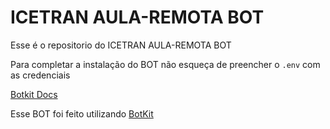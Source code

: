 # ICETRAN AULA-REMOTA BOT

Esse é o repositorio do ICETRAN AULA-REMOTA BOT

Para completar a instalação do BOT não esqueça de preencher o `.env` com as credenciais

[Botkit Docs](https://botkit.ai/docs/v4)

Esse BOT foi feito utilizando [BotKit](https://botkit.ai)
